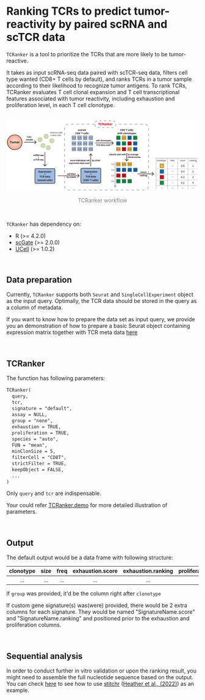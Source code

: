 # Ranking TCRs to predict tumor-reactivity by paired scRNA and scTCR data

`TCRanker` is a tool to prioritize the TCRs that are more likely to be tumor-reactive.

It takes as input scRNA-seq data paired with scTCR-seq data, filters cell type wanted (CD8+ T cells by default), and ranks TCRs in a tumor sample according to their likelihood to recognize tumor antigens. To rank TCRs, TCRanker evaluates T cell clonal expansion and T cell transcriptional features associated with tumor reactivity, including exhaustion and proliferation level, in each T cell clonotype.

<br/>

<img src="./docs/TCRanker_workflow.svg">
</p>
<p align = "center" style="color:grey">
TCRanker workflow
</p>

<br/>

`TCRanker`  has dependency on:

- R (>= 4.2.0)
- [scGate](https://github.com/carmonalab/scGate) (>= 2.0.0)
- [UCell](https://github.com/carmonalab/UCell) (>= 1.0.2)

<br/>

## Data preparation

Currently, `TCRanker` supports both `Seurat` and `SingleCellExperiment` object as the input query. Optimally, the TCR data should be stored in the query as a column of metadata.

If you want to know how to prepare the data set as input query, we provide you an demonstration of how to prepare a basic Seurat object containing expression matrix together with TCR meta data [here](https://carmonalab.github.io/TCRanker.demo/preparation.html)

<br/>

## TCRanker
The function has following parameters:
```
TCRanker(
  query,
  tcr,
  signature = "default",
  assay = NULL,
  group = "none",
  exhaustion = TRUE,
  proliferation = TRUE,
  species = "auto",
  FUN = "mean",
  minClonSize = 5,
  filterCell = "CD8T",
  strictFilter = TRUE,
  keepObject = FALSE,
  ...
)
```
Only `query` and `tcr` are indispensable.

Your could refer [TCRanker.demo](https://carmonalab.github.io/TCRanker.demo/demo.html) for more detailed illustration of parameters.

<br/>

## Output
The default output would be a data frame with following structure:

| clonotype | size | freq | exhaustion.score | exhaustion.ranking | proliferation.score | proliferation.ranking |
|:---------:|:----:|:----:|:----------------:|:------------------:|:-------------------:|:---------------------:|
|    ...    | ...  | ...  |        ...       |          ...       |       ...           |           ...         |

If `group` was provided, it'd be the column right after `clonotype`

If custom gene signature(s) was(were) provided, there would be 2 extra columns for each signature. They would be named "SignatureName.score" and "SignatureName.ranking" and positioned prior to the exhaustion and proliferation columns.

<br/>

## Sequential analysis
In order to conduct further in vitro validation or upon the ranking result, you might need to assemble the full  nucleotide sequence based on the output. You can check [here](https://carmonalab.github.io/TCRanker.demo/stitchr.html) to see how to use [stitchr](https://github.com/JamieHeather/stitchr) ([Heather et al., (2022)](https://academic.oup.com/nar/advance-article/doi/10.1093/nar/gkac190/6553689)) as an example.